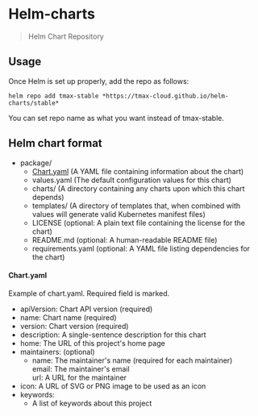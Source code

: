 # Helm-charts

> Helm Chart Repository


## Usage
Once Helm is set up properly, add the repo as follows:

    helm repo add tmax-stable *https://tmax-cloud.github.io/helm-charts/stable*

You can set repo name as what you want instead of tmax-stable.


## Helm chart format
- package/
  * [Chart.yaml](#Chart.yaml) (A YAML file containing information about the chart)
  * values.yaml       (The default configuration values for this chart)
  * charts/           (A directory containing any charts upon which this chart depends)
  * templates/        (A directory of templates that, when combined with values will generate valid Kubernetes manifest files)
  * LICENSE           (optional: A plain text file containing the license for the chart)
  * README.md         (optional: A human-readable README file)
  * requirements.yaml (optional: A YAML file listing dependencies for the chart)


#### Chart.yaml
Example of chart.yaml. Required field is marked.
- apiVersion: Chart API version (required)   
- name: Chart name (required)   
- version: Chart version (required)   
- description: A single-sentence description for this chart   
- home: The URL of this project's home page   
- maintainers: (optional)   
  - name: The maintainer's name (required for each maintainer)   
    email: The maintainer's email          
    url: A URL for the maintainer     
- icon: A URL of SVG or PNG image to be used as an icon   
- keywords:   
  - A list of keywords about this project   
  
